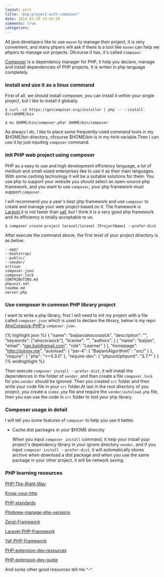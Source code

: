 ```yaml
---
layout: post
title: "php-project-with-composer"
date: 2014-03-29 15:43:50
comments: true
categories: 
---
```


All java developers like to use `maven` to manage their project, it is very convenient, and many phpers will
ask if there is a tool like `maven` can help we phpers to manage our projects. Ofcourse it has, it's called
`Composer`.

[Composer](http://getcomposer.org) is a dependency manager for PHP, it help you declare, manage and install
dependencies of PHP projects. It is writen in php language completely.

### Install and use it as a linux command

First of all, we should install composer, you can install it within your single project, but I like to install it globally.

```
$ curl -sS https://getcomposer.org/installer | php -- --install-dir=$HOME/bin
```

```
$ mv $HOME/bin/composer.phar $HOME/bin/composer
```

As always I do, I like to place some frequently-used command tools in my $HOME/bin
directory, ofcourse $HOME/bin is in my `PATH` variable.Then I can use it by just
inputing `composer` command.

### Init PHP web project using composer

PHP as a easy to use and high development efficiency language, a lot of medium and
small-sized enterprises like to use it as their main languages. With some caching
technology it will be a suitable solutions for them. You use php to support your
website you should select an open-source php framework, and you want to use
`composer`, your php framework must support `composer`.

I will recommend you a year's best php framework and use `composer` to
create and manage your web project based on it.
The framework is [Laravel](http://laravel.com/),it is not faster
than [yaf](http://www.yafdev.com/), but I think it is a very good php framework and
its efficiency is totally acceptable to us.

```
$ composer create-project laravel/laravel [ProjectName] --prefer-dist
```

After execute the command above, the first level of your project directory is as below:

```
--app/
--bootstrap/
--public/
--vendor/
artisan
composer.json
composer.lock
CONTRIBUTING.md
phpunit.xml
readme.md
server.php
```

### Use composer in common PHP library project

I want to write a php library, first I will need to init my project with a file
called `composer.json` which is used to declare the library, below is my repo
[AhoCorasick-PHP's](https://github.com/baijian/AhoCorasick-PHP) `composer.json`.

{% highlight json %}
{
    "name": "baijian/ahocorasick",
        "description": "",
        "keywords": ["ahocorasick"],
        "license": "",
        "authors": [
        {
            "name": "baijian",
            "email": "jian.baij@gmail.com",
            "role": "Learner"
        }
    ],
        "homepage": "http://joinjoy.me",
        "autoload": {
            "psr-4": {
                "Baijian\\Algorithm\\" : "src/"
            }
        },
        "require": {
            "php": ">=5.3.0"
        },
        "require-dev": {
            "phpunit/phpunit": "3.7.*"
        }
}
{% endhighlight %}

Then execute `composer install --prefer-dist`, it will install the dependences in the folder of
`vendor`, and then create a file `composer.lock` for you.`vendor` should be ignored.
Then you created `src` folder and then write your code file in your `src` folder.At last in the
root directory of you project, you create a `index.php` file and require the `vendor/autoload.php`
file, then you can use the code in `src` folder to test your php library.

### Composer usage in detail

I will tell you some features of `composer` to help you use it better.

* Cache dist packages in your $HOME direcoty

    When you input `composer install` command, it help your install your project's
    dependency library in your ignore directory `vendor`, and if you input
    `composer install --prefer-dist`, it will automatically stores archive when download
    a dist package and when you use the same package in your other project, it will be
    network saving.

### PHP learning resources

[PHP-The-Right-Way](http://www.phptherightway.com/)

[Know-your-http](https://github.com/bigcompany/know-your-http)

[PHP-standards](https://github.com/php-fig/fig-standards)

[Phpbrew-manage-php-versions](https://github.com/c9s/phpbrew)

[Zend-Framework](https://github.com/zendframework/zf2)

[Laravel-PHP-Framework](http://laravel.com/)

[Yaf-PHP-Framework](http://www.yafdev.com/)

[PHP-extension-dev-resources](http://www.laruence.com/2011/09/13/2139.html)

[PHP-extension-dev-guide](http://www.laruence.com/2009/04/28/719.html)

And some other good resources tell me ^-^.
